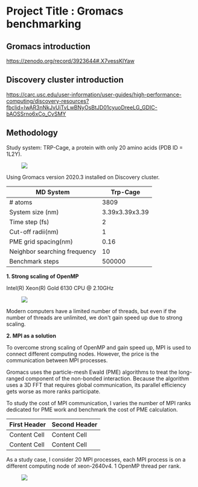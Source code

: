 # Project Title : Gromacs benchmarking

## Gromacs introduction
https://zenodo.org/record/3923644#.X7vessKIYaw

## Discovery cluster introduction
https://carc.usc.edu/user-information/user-guides/high-performance-computing/discovery-resources?fbclid=IwAR3nNkJvUiTvLwBNyOsBtJD01cyuoDreeLG_GDIC-bAOSSrno6xCo_CvSMY

## Methodology
Study system: TRP-Cage, a protein with only 20 amino acids (PDB ID = 1L2Y).
<figure>
  <img src="https://github.com/hoatrinhusc/Gromacs-benchmark/blob/main/trp_vmd.png"/>
</figure>


Using Gromacs version 2020.3 installed on Discovery cluster.

| MD System  | Trp-Cage |
| ------------- | ------------- |
| # atoms | 3809  |
| System size (nm)  |  3.39x3.39x3.39 |
| Time step (fs) | 2 |
| Cut-off radii(nm) | 1 |
| PME grid spacing(nm) | 0.16 |
| Neighbor searching frequency | 10|
| Benchmark steps | 500000 |


**1. Strong scaling of OpenMP**

Intel(R) Xeon(R) Gold 6130 CPU @ 2.10GHz
<figure>
  <img src="https://github.com/hoatrinhusc/Gromacs-benchmark/blob/main/1MPI-OpenMP.png"/>
</figure>

Modern computers have a limited number of threads, but even if the number of threads are unlimited, we don't gain speed up due to strong scaling.

**2. MPI as a solution**

To overcome strong scaling of OpenMP and gain speed up, MPI is used to connect different computing nodes. However, the price is the communication between MPI processes.

Gromacs uses the particle-mesh Ewald (PME) algorithms to treat the long-ranged component of the non-bonded interaction. Because the algorithm uses a 3D FFT that requires global communication, its parallel efficiency gets worse as more ranks participate. 

To study the cost of MPI communication, I varies the number of MPI ranks dedicated for PME work and benchmark the cost of PME calculation.

| First Header  | Second Header |
| ------------- | ------------- |
| Content Cell  | Content Cell  |
| Content Cell  | Content Cell  |


As a study case, I consider 20 MPI processes, each MPI process is on a different computing node of xeon-2640v4. 1 OpenMP thread per rank.
<figure>
  <img src="https://github.com/hoatrinhusc/Gromacs-benchmark/blob/main/MPI_PME.png"/>
</figure>



